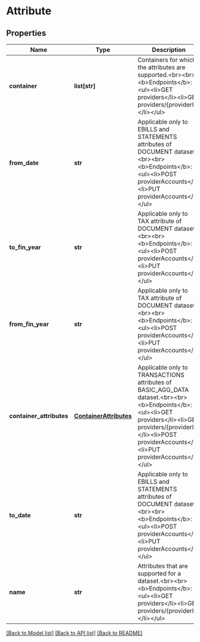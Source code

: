 # Attribute

## Properties
Name | Type | Description | Notes
------------ | ------------- | ------------- | -------------
**container** | **list[str]** | Containers for which the attributes are supported.&lt;br&gt;&lt;br&gt;&lt;b&gt;Endpoints&lt;/b&gt;:&lt;ul&gt;&lt;li&gt;GET providers&lt;/li&gt;&lt;li&gt;GET providers/{providerId}&lt;/li&gt;&lt;/ul&gt; | [optional] 
**from_date** | **str** | Applicable only to EBILLS and STATEMENTS attributes of DOCUMENT dataset.&lt;br&gt;&lt;br&gt;&lt;b&gt;Endpoints&lt;/b&gt;:&lt;ul&gt;&lt;li&gt;POST providerAccounts&lt;/li&gt;&lt;li&gt;PUT providerAccounts&lt;/li&gt;&lt;/ul&gt; | [optional] 
**to_fin_year** | **str** | Applicable only to TAX attribute of DOCUMENT dataset.&lt;br&gt;&lt;br&gt;&lt;b&gt;Endpoints&lt;/b&gt;:&lt;ul&gt;&lt;li&gt;POST providerAccounts&lt;/li&gt;&lt;li&gt;PUT providerAccounts&lt;/li&gt;&lt;/ul&gt; | [optional] 
**from_fin_year** | **str** | Applicable only to TAX attribute of DOCUMENT dataset.&lt;br&gt;&lt;br&gt;&lt;b&gt;Endpoints&lt;/b&gt;:&lt;ul&gt;&lt;li&gt;POST providerAccounts&lt;/li&gt;&lt;li&gt;PUT providerAccounts&lt;/li&gt;&lt;/ul&gt; | [optional] 
**container_attributes** | [**ContainerAttributes**](ContainerAttributes.md) | Applicable only to TRANSACTIONS attributes of BASIC_AGG_DATA dataset.&lt;br&gt;&lt;br&gt;&lt;b&gt;Endpoints&lt;/b&gt;:&lt;ul&gt;&lt;li&gt;GET providers&lt;/li&gt;&lt;li&gt;GET providers/{providerId}&lt;/li&gt;&lt;li&gt;POST providerAccounts&lt;/li&gt;&lt;li&gt;PUT providerAccounts&lt;/li&gt;&lt;/ul&gt; | [optional] 
**to_date** | **str** | Applicable only to EBILLS and STATEMENTS attributes of DOCUMENT dataset.&lt;br&gt;&lt;br&gt;&lt;b&gt;Endpoints&lt;/b&gt;:&lt;ul&gt;&lt;li&gt;POST providerAccounts&lt;/li&gt;&lt;li&gt;PUT providerAccounts&lt;/li&gt;&lt;/ul&gt; | [optional] 
**name** | **str** | Attributes that are supported for a dataset.&lt;br&gt;&lt;br&gt;&lt;b&gt;Endpoints&lt;/b&gt;:&lt;ul&gt;&lt;li&gt;GET providers&lt;/li&gt;&lt;li&gt;GET providers/{providerId}&lt;/li&gt;&lt;/ul&gt; | [optional] 

[[Back to Model list]](../README.md#documentation-for-models) [[Back to API list]](../README.md#documentation-for-api-endpoints) [[Back to README]](../README.md)


